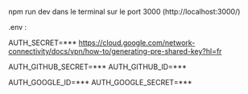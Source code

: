 npm run dev  dans le terminal sur le port 3000 (http://localhost:3000/)

.env :

AUTH_SECRET=***
https://cloud.google.com/network-connectivity/docs/vpn/how-to/generating-pre-shared-key?hl=fr

AUTH_GITHUB_SECRET=***
AUTH_GITHUB_ID=***


AUTH_GOOGLE_ID=***
AUTH_GOOGLE_SECRET=***